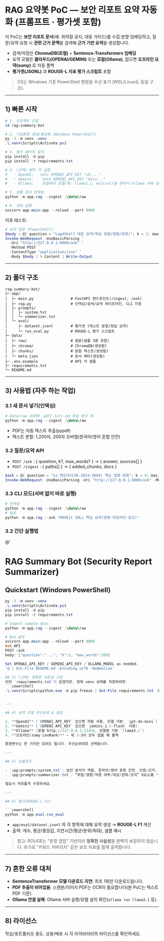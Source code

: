 # RAG 요약봇 PoC — 보안 리포트 요약 자동화 (프롬프트 · 평가셋 포함)

이 PoC는 **보안 리포트 문서**(예: 취약점 공지, 대응 가이드)를 수집·분할·임베딩하고,
질문/요약 요청 시 **관련 근거 문맥**을 검색해 **근거 기반 요약**을 생성합니다.
- 검색/저장은 **ChromaDB(로컬)** + **Sentence-Transformers 임베딩**
- 요약 모델은 **클라우드(OPENAI/GEMINI)** 또는 **로컬(Ollama)**, 없으면 **오프라인 요약(sumy)** 로 자동 폴백
- **평가셋(JSONL)** 과 **ROUGE-L 지표 평가 스크립트** 포함

> OS는 Windows 기준 PowerShell 명령을 우선 표기 (WSL/Linux도 동일 구조).

---

## 1) 빠른 시작

```powershell
# 1. 프로젝트 진입
cd rag-summary-bot

# 2. 가상환경 생성/활성화 (Windows PowerShell)
py -3 -m venv .venv
.\.venv\Scripts\Activate.ps1

# 3. 필수 패키지 설치
pip install -U pip
pip install -r requirements.txt

# 4. (선택) API 키 설정
#   - OpenAI:   setx OPENAI_API_KEY "sk-..."
#   - Gemini:    setx GEMINI_API_KEY "AIza..."
#   - Ollama:    로컬에서 모델(예: llama3.1, mistral)을 받아서 ollama 서버 실행 필요

# 5. 샘플 문서 인덱싱
python -m app.rag --ingest .\data\raw

# 6. 서버 실행
uvicorn app.main:app --reload --port 8000
```

이후 테스트:
```powershell
# 요약 질문 (PowerShell)
$body = @{ question = "Log4Shell 대응 요약(핵심 위험/영향/완화)"; k = 2; max_words = 200 } | ConvertTo-Json
Invoke-WebRequest -UseBasicParsing `
  -Uri "http://127.0.0.1:8000/ask" `
  -Method POST `
  -ContentType "application/json" `
  -Body $body | % Content | Write-Output
```

---

## 2) 폴더 구조

```
rag-summary-bot/
├─ app/
│  ├─ main.py                 # FastAPI 엔드포인트(/ingest, /ask)
│  ├─ rag.py                  # 인덱싱/검색/요약 파이프라인, CLI 지원
│  ├─ prompts/
│  │  ├─ system.txt
│  │  └─ summarizer.txt
│  └─ eval/
│     ├─ dataset.jsonl        # 평가셋 (테스트 문항/정답 요약)
│     └─ run_eval.py          # ROUGE-L 평가 스크립트
├─ data/
│  ├─ raw/                    # 원문(샘플 3종 포함)
│  ├─ chroma/                 # ChromaDB(생성됨)
│  ├─ chunks/                 # 분할 텍스트(생성됨)
│  └─ meta.json               # 문서 메타(생성됨)
├─ .env.example               # API 키 샘플
├─ requirements.txt
└─ README.md
```

---

## 3) 사용법 (자주 하는 작업)

### 3.1 새 문서 넣기(인덱싱)
```powershell
# data/raw 아래에 .pdf/.txt/.md 파일 복사 후:
python -m app.rag --ingest .\data\raw
```
- PDF는 자동 텍스트 추출(pypdf)
- 텍스트 분할: 1,200자, 200자 오버랩(한국어/영어 혼합 안전)

### 3.2 질문/요약 API
- `POST /ask` : { question, k?, max_words? } → { answer, sources[] }
- `POST /ingest` : { paths[] } → { added_chunks, docs }

```powershell
$ask = @{ question = "xz 백도어(CVE-2024-3094) 핵심 영향·완화"; k = 4; max_words = 160 } | ConvertTo-Json
Invoke-WebRequest -UseBasicParsing -Uri "http://127.0.0.1:8000/ask" -Method POST -ContentType "application/json" -Body $ask | % Content
```

### 3.3 CLI 모드(서버 없이 바로 실행)
```powershell
# 인덱싱
python -m app.rag --ingest .\data\raw
# 질문
python -m app.rag --ask "MOVEit SQLi 핵심 요약(영향·타임라인·권고)"
```

### 3.2 간단 실행법
@'
# RAG Summary Bot (Security Report Summarizer)

## Quickstart (Windows PowerShell)
```powershell
py -3 -m venv .venv
.\.venv\Scripts\Activate.ps1
pip install -U pip
pip install -r requirements.txt

# Ingest sample docs
python -m app.rag --ingest .\data\raw

# Run API
uvicorn app.main:app --reload --port 8000
Ask API
POST /ask
body: {"question":"...", "k":2, "max_words":160}

Set OPENAI_API_KEY / GEMINI_API_KEY / OLLAMA_MODEL as needed.
'@ | Out-File README.md -Encoding utf8 -NoNewline'

## 3) (선택) 정확한 의존성 고정
이미 `requirements.txt`가 있겠지만, 현재 venv 상태를 저장하려면:
```powershell
.\.venv\Scripts\python.exe -m pip freeze | Out-File requirements.txt -Encoding utf8


---

## 4) 요약 모델 우선순위 & 설정

1. **OpenAI** (`OPENAI_API_KEY` 있으면 자동 사용, 모델 기본: `gpt-4o-mini`)
2. **Gemini** (`GEMINI_API_KEY` 있으면 `gemini-1.5-flash` 사용)
3. **Ollama** (로컬 http://127.0.0.1:11434, 모델명 기본 `llama3.1`)
4. **오프라인(sumy LexRank)** — 위 1~3이 모두 없을 때 폴백

환경변수는 한 가지만 있어도 됩니다. 우선순위대로 선택됩니다.

---

## 5) 프롬프트

- `app/prompts/system.txt`: 보안 분석가 역할, 한국어/영어 혼용 안전, 인용/근거, 금칙어 등
- `app/prompts/summarizer.txt`: “위험/영향/악용 여부/대상/완화/조치” 6요소를 **글머리표**로 정리하는 규칙

필요시 자유롭게 수정하세요.

---

## 6) 평가(ROUGE-L F1)

```powershell
python -m app.eval.run_eval
```
- `app/eval/dataset.jsonl` 의 각 항목에 대해 요약 생성 → **ROUGE-L F1** 계산
- 출력: 개수, 평균/중앙값, 지연시간(평균/분위/최대), 샘플 예시

> 참고: ROUGE는 “문장 겹침” 기반이라 **정확한 사실성**을 완벽히 보장하지 않습니다.
추가로 “키워드 커버리지” 같은 보조 지표를 함께 출력합니다.

---

## 7) 흔한 오류 대처

- **SentenceTransformer 모델 다운로드 지연**: 최초 1회만 다운로드됩니다.
- **PDF 추출이 비어있음**: 스캔본/이미지 PDF는 OCR이 필요합니다(본 PoC는 텍스트 PDF 기준).
- **Ollama 연결 실패**: Ollama 서버 실행/모델 설치 확인(`ollama run llama3.1` 등).

---

## 8) 라이선스

학습/포트폴리오 용도. 상용/배포 시 각 라이브러리의 라이선스를 확인하세요.
